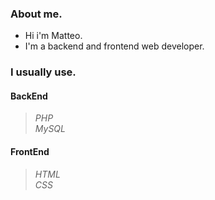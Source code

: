 ### About me.

- Hi i'm Matteo.
- I'm a backend and frontend web developer.

### I usually use.
#### BackEnd <br>
> *PHP* <br>
> *MySQL*
#### FrontEnd <br>
> *HTML* <br>
> *CSS*
